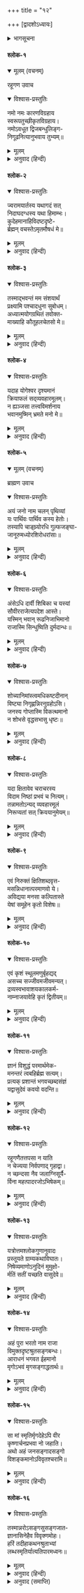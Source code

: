 +++
title = "१२"

+++
[द्वादशोऽध्यायः]



<details><summary>भागसूचना</summary>

रहूगणका प्रश्न और भरतजीका समाधान
</details>

#### श्लोक-१


<details open><summary>मूलम् (वचनम्)</summary>

रहूगण उवाच
</details>

<details open><summary>विश्वास-प्रस्तुतिः</summary>

नमो नमः कारणविग्रहाय  
स्वरूपतुच्छीकृतविग्रहाय।  
नमोऽवधूत द्विजबन्धुलिङ्ग-  
निगूढनित्यानुभवाय तुभ्यम्॥
</details>

<details><summary>मूलम्</summary>

नमो नमः कारणविग्रहाय  
स्वरूपतुच्छीकृतविग्रहाय।  
नमोऽवधूत द्विजबन्धुलिङ्ग-  
निगूढनित्यानुभवाय तुभ्यम्॥
</details>

<details><summary>अनुवाद (हिन्दी)</summary>

राजा रहूगणने कहा—भगवन्! मैं आपको नमस्कार करता हूँ। आपने जगत‍्का उद्धार करनेके लिये ही यह देह धारण की है। योगेश्वर! अपने परमानन्दमय स्वरूपका अनुभव करके आप इस स्थूलशरीरसे उदासीन हो गये हैं तथा एक जड ब्राह्मणके वेषसे अपने नित्यज्ञानमय स्वरूपको जनसाधारणकी दृष्टिसे ओझल किये हुए हैं। मैं आपको बार-बार नमस्कार करता हूँ॥ १॥
</details>

#### श्लोक-२


<details open><summary>विश्वास-प्रस्तुतिः</summary>

ज्वरामयार्तस्य यथागदं सत्  
निदाघदग्धस्य यथा हिमाम्भः।  
कुदेहमानाहिविदष्टदृष्टे-  
र्ब्रह्मन् वचस्तेऽमृतमौषधं मे॥
</details>

<details><summary>मूलम्</summary>

ज्वरामयार्तस्य यथागदं सत्  
निदाघदग्धस्य यथा हिमाम्भः।  
कुदेहमानाहिविदष्टदृष्टे-  
र्ब्रह्मन् वचस्तेऽमृतमौषधं मे॥
</details>

<details><summary>अनुवाद (हिन्दी)</summary>

ब्रह्मन्! जिस प्रकार ज्वरसे पीड़ित रोगीके लिये मीठी ओषधि और धूपसे तपे हुए पुरुषके लिये शीतल जल अमृततुल्य होता है, उसी प्रकार मेरे लिये, जिसकी विवेकबुद्धिको देहाभिमानरूप विषैले सर्पने डस लिया है, आपके वचन अमृतमय ओषधिके समान हैं॥ २॥
</details>

#### श्लोक-३


<details open><summary>विश्वास-प्रस्तुतिः</summary>

तस्माद‍्भवन्तं मम संशयार्थं  
प्रक्ष्यामि पश्चादधुना सुबोधम्।  
अध्यात्मयोगग्रथितं तवोक्त-  
माख्याहि कौतूहलचेतसो मे॥
</details>

<details><summary>मूलम्</summary>

तस्माद‍्भवन्तं मम संशयार्थं  
प्रक्ष्यामि पश्चादधुना सुबोधम्।  
अध्यात्मयोगग्रथितं तवोक्त-  
माख्याहि कौतूहलचेतसो मे॥
</details>

<details><summary>अनुवाद (हिन्दी)</summary>

देव! मैं आपसे अपने संशयोंकी निवृत्ति तो पीछे कराऊँगा। पहले तो इस समय आपने जो अध्यात्म-योगमय उपदेश दिया है, उसीको सरल करके समझाइये, उसे समझनेकी मुझे बड़ी उत्कण्ठा है॥ ३॥
</details>

#### श्लोक-४


<details open><summary>विश्वास-प्रस्तुतिः</summary>

यदाह योगेश्वर दृश्यमानं  
क्रियाफलं सद्‍व्यवहारमूलम्।  
न ह्यञ्जसा तत्त्वविमर्शनाय  
भवानमुष्मिन् भ्रमते मनो मे॥
</details>

<details><summary>मूलम्</summary>

यदाह योगेश्वर दृश्यमानं  
क्रियाफलं सद्‍व्यवहारमूलम्।  
न ह्यञ्जसा तत्त्वविमर्शनाय  
भवानमुष्मिन् भ्रमते मनो मे॥
</details>

<details><summary>अनुवाद (हिन्दी)</summary>

योगेश्वर! आपने जो यह कहा कि भार उठानेकी क्रिया तथा उससे जो श्रमरूप फल होता है, वे दोनों ही प्रत्यक्ष होनेपर भी केवल व्यवहारमूलके ही हैं, वास्तवमें सत्य नहीं है—वे तत्त्वविचारके सामने कुछ भी नहीं ठहरते—सो इस विषयमें मेरा मन चक्‍कर खा रहा है, आपके इस कथनका मर्म मेरी समझमें नहीं आ रहा है॥ ४॥
</details>

#### श्लोक-५


<details open><summary>मूलम् (वचनम्)</summary>

ब्राह्मण उवाच
</details>

<details open><summary>विश्वास-प्रस्तुतिः</summary>

अयं जनो नाम चलन् पृथिव्यां  
यः पार्थिवः पार्थिव कस्य हेतोः।  
तस्यापि चाङ्घ्र्योरधि गुल्फजङ्घा-  
जानूरुमध्योरशिरोधरांसाः॥
</details>

<details><summary>मूलम्</summary>

अयं जनो नाम चलन् पृथिव्यां  
यः पार्थिवः पार्थिव कस्य हेतोः।  
तस्यापि चाङ्घ्र्योरधि गुल्फजङ्घा-  
जानूरुमध्योरशिरोधरांसाः॥
</details>

<details><summary>अनुवाद (हिन्दी)</summary>

जडभरतने कहा—पृथ्वीपते! यह देह पृथ्वीका विकार है, पाषाणादिसे इसका क्या भेद है? जब यह किसी कारणसे पृथ्वीपर चलने लगता है, तब इसके भारवाही आदि नाम पड़ जाते हैं। इसके दो चरण हैं; उनके ऊपर क्रमशः टखने, पिंडली, घुटने, जाँघ, कमर, वक्षःस्थल, गर्दन और कंधे आदि अंग हैं॥ ५॥
</details>

#### श्लोक-६


<details open><summary>विश्वास-प्रस्तुतिः</summary>

अंसेऽधि दार्वी शिबिका च यस्यां  
सौवीरराजेत्यपदेश आस्ते।  
यस्मिन् भवान् रूढनिजाभिमानो  
राजास्मि सिन्धुष्विति दुर्मदान्धः॥
</details>

<details><summary>मूलम्</summary>

अंसेऽधि दार्वी शिबिका च यस्यां  
सौवीरराजेत्यपदेश आस्ते।  
यस्मिन् भवान् रूढनिजाभिमानो  
राजास्मि सिन्धुष्विति दुर्मदान्धः॥
</details>

<details><summary>अनुवाद (हिन्दी)</summary>

कंधोंके ऊपर लकड़ीकी पालकी रखी हुई है; उसमें भी सौवीरराज नामका एक पार्थिवविकार ही है, जिसमें आत्मबुद्धिरूप अभिमान करनेसे तुम ‘मैं सिन्धु देशका राजा हूँ’ इस प्रबल मदसे अंधे हो रहे हो॥ ६॥
</details>

#### श्लोक-७


<details open><summary>विश्वास-प्रस्तुतिः</summary>

शोच्यानिमांस्त्वमधिकष्टदीनान्  
विष्ट्या निगृह्णन्निरनुग्रहोऽसि।  
जनस्य गोप्तास्मि विकत्थमानो  
न शोभसे वृद्धसभासु धृष्टः॥
</details>

<details><summary>मूलम्</summary>

शोच्यानिमांस्त्वमधिकष्टदीनान्  
विष्ट्या निगृह्णन्निरनुग्रहोऽसि।  
जनस्य गोप्तास्मि विकत्थमानो  
न शोभसे वृद्धसभासु धृष्टः॥
</details>

<details><summary>अनुवाद (हिन्दी)</summary>

किन्तु इसीसे तुम्हारी कोई श्रेष्ठता सिद्ध नहीं होती, वास्तवमें तो तुम बड़े क्रूर और धृष्ट ही हो। तुमने इन बेचारे दीन-दुःखिया कहारोंको बेगारमें पकड़कर पालकीमें जोत रखा है और फिर महापुरुषोंकी सभामें बढ़-बढ़कर बातें बनाते हो कि मैं लोकोंकी रक्षा करनेवाला हूँ। यह तुम्हें शोभा नहीं देता॥ ७॥
</details>

#### श्लोक-८


<details open><summary>विश्वास-प्रस्तुतिः</summary>

यदा क्षितावेव चराचरस्य  
विदाम निष्ठां प्रभवं च नित्यम्।  
तन्नामतोऽन्यद् व्यवहारमूलं  
निरूप्यतां सत् क्रिययानुमेयम्॥
</details>

<details><summary>मूलम्</summary>

यदा क्षितावेव चराचरस्य  
विदाम निष्ठां प्रभवं च नित्यम्।  
तन्नामतोऽन्यद् व्यवहारमूलं  
निरूप्यतां सत् क्रिययानुमेयम्॥
</details>

<details><summary>अनुवाद (हिन्दी)</summary>

हम देखते हैं कि सम्पूर्ण चराचर भूत सर्वदा पृथ्वीसे ही उत्पन्न होते हैं और पृथ्वीमें ही लीन होते हैं; अतः उनके क्रियाभेदके कारण जो अलग-अलग नाम पड़ गये हैं—बताओ तो, उनके सिवा व्यवहारका और क्या मूल है?॥ ८॥
</details>

#### श्लोक-९


<details open><summary>विश्वास-प्रस्तुतिः</summary>

एवं निरुक्तं क्षितिशब्दवृत्त-  
मसन्निधानात्परमाणवो ये।  
अविद्यया मनसा कल्पितास्ते  
येषां समूहेन कृतो विशेषः॥
</details>

<details><summary>मूलम्</summary>

एवं निरुक्तं क्षितिशब्दवृत्त-  
मसन्निधानात्परमाणवो ये।  
अविद्यया मनसा कल्पितास्ते  
येषां समूहेन कृतो विशेषः॥
</details>

<details><summary>अनुवाद (हिन्दी)</summary>

इस प्रकार ‘पृथ्वी’ शब्दका व्यवहार भी मिथ्या ही है; वास्तविक नहीं है; क्योंकि यह अपने उपादानकारण सूक्ष्म परमाणुओंमें लीन हो जाती है। और जिनके मिलनेसे पृथ्वीरूप कार्यकी सिद्धि होती है, वे परमाणु अविद्यावश मनसे ही कल्पना किये हुए हैं। वास्तवमें उनकी भी सत्ता नहीं है॥ ९॥
</details>

#### श्लोक-१०


<details open><summary>विश्वास-प्रस्तुतिः</summary>

एवं कृशं स्थूलमणुर्बृहद्यद्  
असच्च सज्जीवमजीवमन्यत्।  
द्रव्यस्वभावाशयकालकर्म-  
नाम्नाजयावेहि कृतं द्वितीयम्॥
</details>

<details><summary>मूलम्</summary>

एवं कृशं स्थूलमणुर्बृहद्यद्  
असच्च सज्जीवमजीवमन्यत्।  
द्रव्यस्वभावाशयकालकर्म-  
नाम्नाजयावेहि कृतं द्वितीयम्॥
</details>

<details><summary>अनुवाद (हिन्दी)</summary>

इसी प्रकार और भी जो कुछ पतला-मोटा, छोटा-बड़ा, कार्य-कारण तथा चेतन और अचेतन आदि गुणोंसे युक्त द्वैत-प्रपंच है—उसे भी द्रव्य, स्वभाव, आशय, काल और कर्म आदि नामोंवाली भगवान‍्की मायाका ही कार्य समझो॥ १०॥
</details>

#### श्लोक-११


<details open><summary>विश्वास-प्रस्तुतिः</summary>

ज्ञानं विशुद्धं परमार्थमेक-  
मनन्तरं त्वबहिर्ब्रह्म सत्यम्।  
प्रत्यक् प्रशान्तं भगवच्छब्दसंज्ञं  
यद्वासुदेवं कवयो वदन्ति॥
</details>

<details><summary>मूलम्</summary>

ज्ञानं विशुद्धं परमार्थमेक-  
मनन्तरं त्वबहिर्ब्रह्म सत्यम्।  
प्रत्यक् प्रशान्तं भगवच्छब्दसंज्ञं  
यद्वासुदेवं कवयो वदन्ति॥
</details>

<details><summary>अनुवाद (हिन्दी)</summary>

विशुद्ध परमार्थरूप, अद्वितीय तथा भीतर-बाहरके भेदसे रहित परिपूर्ण ज्ञान ही सत्य वस्तु है। वह सर्वान्तर्वर्ती और सर्वथा निर्विकार है। उसीका नाम ‘भगवान्’ है और उसीको पण्डितजन ‘वासुदेव’ कहते हैं॥ ११॥
</details>

#### श्लोक-१२


<details open><summary>विश्वास-प्रस्तुतिः</summary>

रहूगणैतत्तपसा न याति  
न चेज्यया निर्वपणाद् गृहाद्वा।  
न च्छन्दसा नैव जलाग्निसूर्यै-  
र्विना महत्पादरजोऽभिषेकम्॥
</details>

<details><summary>मूलम्</summary>

रहूगणैतत्तपसा न याति  
न चेज्यया निर्वपणाद् गृहाद्वा।  
न च्छन्दसा नैव जलाग्निसूर्यै-  
र्विना महत्पादरजोऽभिषेकम्॥
</details>

<details><summary>अनुवाद (हिन्दी)</summary>

रहूगण! महापुरुषोंके चरणोंकी धूलिसे अपनेको नहलाये बिना केवल तप, यज्ञादि वैदिक कर्म, अन्नादिके दान, अतिथिसेवा, दीनसेवा आदि गृहस्थोचित धर्मानुष्ठान, वेदाध्ययन अथवा जल, अग्नि या सूर्यकी उपासना आदि किसी भी साधनसे यह परमात्मज्ञान प्राप्त नहीं हो सकता॥ १२॥
</details>

#### श्लोक-१३


<details open><summary>विश्वास-प्रस्तुतिः</summary>

यत्रोत्तमश्लोकगुणानुवादः  
प्रस्तूयते ग्राम्यकथाविघातः।  
निषेव्यमाणोऽनुदिनं मुमुक्षो-  
र्मतिं सतीं यच्छति वासुदेवे॥
</details>

<details><summary>मूलम्</summary>

यत्रोत्तमश्लोकगुणानुवादः  
प्रस्तूयते ग्राम्यकथाविघातः।  
निषेव्यमाणोऽनुदिनं मुमुक्षो-  
र्मतिं सतीं यच्छति वासुदेवे॥
</details>

<details><summary>अनुवाद (हिन्दी)</summary>

इसका कारण यह है कि महापुरुषोंके समाजमें सदा पवित्रकीर्ति श्रीहरिके गुणोंकी चर्चा होती रहती है, जिससे विषयवार्ता तो पास ही नहीं फटकने पाती और जब भगवत्कथाका नित्यप्रति सेवन किया जाता है, तब वह मोक्षाकांक्षी पुरुषकी शुद्ध बुद्धिको भगवान् वासुदेवमें लगा देती है॥ १३॥
</details>

#### श्लोक-१४


<details open><summary>विश्वास-प्रस्तुतिः</summary>

अहं पुरा भरतो नाम राजा  
विमुक्तदृष्टश्रुतसङ्गबन्धः।  
आराधनं भगवत ईहमानो  
मृगोऽभवं मृगसङ्गाद्धतार्थः॥
</details>

<details><summary>मूलम्</summary>

अहं पुरा भरतो नाम राजा  
विमुक्तदृष्टश्रुतसङ्गबन्धः।  
आराधनं भगवत ईहमानो  
मृगोऽभवं मृगसङ्गाद्धतार्थः॥
</details>

<details><summary>अनुवाद (हिन्दी)</summary>

पूर्वजन्ममें मैं भरत नामका राजा था। ऐहिक और पारलौकिक दोनों प्रकारके विषयोंसे विरक्त होकर भगवान‍्की आराधनामें ही लगा रहता था; तो भी एक मृगमें आसक्ति हो जानेसे मुझे परमार्थसे भ्रष्ट होकर अगले जन्ममें मृग बनना पड़ा॥ १४॥
</details>

#### श्लोक-१५


<details open><summary>विश्वास-प्रस्तुतिः</summary>

सा मां स्मृतिर्मृगदेहेऽपि वीर  
कृष्णार्चनप्रभवा नो जहाति।  
अथो अहं जनसङ्गादसङ्गो  
विशङ्कमानोऽविवृतश्चरामि॥
</details>

<details><summary>मूलम्</summary>

सा मां स्मृतिर्मृगदेहेऽपि वीर  
कृष्णार्चनप्रभवा नो जहाति।  
अथो अहं जनसङ्गादसङ्गो  
विशङ्कमानोऽविवृतश्चरामि॥
</details>

<details><summary>अनुवाद (हिन्दी)</summary>

किन्तु भगवान् श्रीकृष्णकी आराधनाके प्रभावसे उस मृगयोनिमें भी मेरी पूर्वजन्मकी स्मृति लुप्त नहीं हुई। इसीसे अब मैं जनसंसर्गसे डरकर सर्वदा असंगभावसे गुप्तरूपसे ही विचरता रहता हूँ॥ १५॥
</details>

#### श्लोक-१६


<details open><summary>विश्वास-प्रस्तुतिः</summary>

तस्मान्नरोऽसङ्गसुसङ्गजात-  
ज्ञानासिनेहैव विवृक्णमोहः।  
हरिं तदीहाकथनश्रुताभ्यां  
लब्धस्मृतिर्यात्यतिपारमध्वनः॥
</details>

<details><summary>मूलम्</summary>

तस्मान्नरोऽसङ्गसुसङ्गजात-  
ज्ञानासिनेहैव विवृक्णमोहः।  
हरिं तदीहाकथनश्रुताभ्यां  
लब्धस्मृतिर्यात्यतिपारमध्वनः॥
</details>

<details><summary>अनुवाद (हिन्दी)</summary>

सारांश यह है कि विरक्त महापुरुषोंके सत्संगसे प्राप्त ज्ञानरूप खड्गके द्वारा मनुष्यको इस लोकमें ही अपने मोहबन्धनको काट डालना चाहिये। फिर श्रीहरिकी लीलाओंके कथन और श्रवणसे भगवत्स्मृति बनी रहनेके कारण वह सुगमतासे ही संसारमार्गको पार करके भगवान‍्को प्राप्त कर सकता है॥ १६॥
</details>

<details><summary>अनुवाद (समाप्ति)</summary>

इति श्रीमद‍्भागवते महापुराणे पारमहंस्यां संहितायां पञ्चमस्कन्धे ब्राह्मणरहूगणसंवादे द्वादशोऽध्यायः॥ १२॥
</details>
